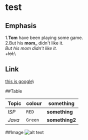 # test
## Emphasis
1.**Tom** have been playing some game.\
2.But his **mom_** didn't like it.\
*But his *mom* didn't like it.  
+*~~lol.~~\
## Link
[this is google](https://www.google.com)\

##Table

Topic | colour | something
--- | --- | ---
*ISP* | `RED` | **something**
*Java* | `Green` | **something2**

##Image
![alt text](https://vignette.wikia.nocookie.net/vsbattles/images/d/d0/Doraemon_render.png/revision/latest?cb=20171108000852 "Doraemon 1")
